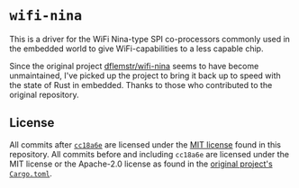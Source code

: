 `wifi-nina`
========

This is a driver for the WiFi Nina-type SPI co-processors commonly used in the embedded world to give WiFi-capabilities to a less capable chip.

Since the original project [dflemstr/wifi-nina](https://github.com/dflemstr/wifi-nina) seems to have become unmaintained, I've picked up the project to bring it back up to speed with the state of Rust in embedded.
Thanks to those who contributed to the original repository.

## License

All commits after [`cc18a6e`](https://github.com/cgm616/wifi-nina/commit/cc18a6e47a822ef016bf2db084ea60f5586c3e64) are licensed under the [MIT license](https://github.com/cgm616/wifi-nina/blob/master/LICENSE) found in this repository.
All commits before and including `cc18a6e` are licensed under the MIT license or the Apache-2.0 license as found in the [original project's `Cargo.toml`](https://github.com/dflemstr/wifi-nina/blob/master/Cargo.toml).

